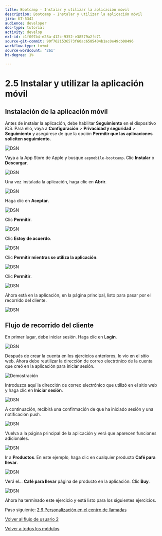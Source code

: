 ```yaml
---
title: Bootcamp - Instalar y utilizar la aplicación móvil
description: Bootcamp - Instalar y utilizar la aplicación móvil
jira: KT-5342
audience: developer
doc-type: tutorial
activity: develop
exl-id: c1f007b4-e28a-412c-9352-e38579a2fc71
source-git-commit: 90f7621536573f60ac6585404b1ac0e49cb08496
workflow-type: tm+mt
source-wordcount: '261'
ht-degree: 1%

---
```


# 2.5 Instalar y utilizar la aplicación móvil


## Instalación de la aplicación móvil

Antes de instalar la aplicación, debe habilitar **Seguimiento** en el dispositivo iOS. Para ello, vaya a **Configuración** > **Privacidad y seguridad** > **Seguimiento** y asegúrese de que la opción **Permitir que las aplicaciones soliciten seguimiento**.

![DSN](./../uc3/images/app4.png)

Vaya a la App Store de Apple y busque `aepmobile-bootcamp`. Clic **Instalar** o **Descargar**.

![DSN](./../uc3/images/app1.png)

Una vez instalada la aplicación, haga clic en **Abrir**.

![DSN](./../uc3/images/app2.png)

Haga clic en **Aceptar**.

![DSN](./../uc3/images/app9.png)

Clic **Permitir**.

![DSN](./../uc3/images/app3.png)

Clic **Estoy de acuerdo**.

![DSN](./../uc3/images/app7.png)

Clic **Permitir mientras se utiliza la aplicación**.

![DSN](./../uc3/images/app8.png)

Clic **Permitir**.

![DSN](./../uc3/images/app5.png)

Ahora está en la aplicación, en la página principal, listo para pasar por el recorrido del cliente.

![DSN](./../uc3/images/app12.png)

## Flujo de recorrido del cliente

En primer lugar, debe iniciar sesión. Haga clic en **Login**.

![DSN](./../uc3/images/app13.png)

Después de crear la cuenta en los ejercicios anteriores, lo vio en el sitio web. Ahora debe reutilizar la dirección de correo electrónico de la cuenta que creó en la aplicación para iniciar sesión.

![Demostración](./../uc3/images/pv1.png)

Introduzca aquí la dirección de correo electrónico que utilizó en el sitio web y haga clic en **Iniciar sesión**.

![DSN](./../uc3/images/app14.png)

A continuación, recibirá una confirmación de que ha iniciado sesión y una notificación push.

![DSN](./../uc3/images/app15.png)

Vuelva a la página principal de la aplicación y verá que aparecen funciones adicionales.

![DSN](./../uc3/images/app17.png)

Ir a **Productos**. En este ejemplo, haga clic en cualquier producto **Café para llevar**.

![DSN](./images/app19.png)

Verá el... **Café para llevar** página de producto en la aplicación. Clic **Buy**.

![DSN](./images/app20.png)

Ahora ha terminado este ejercicio y está listo para los siguientes ejercicios.

Paso siguiente: [2.6 Personalización en el centro de llamadas](./ex6.md)

[Volver al flujo de usuario 2](./uc2.md)

[Volver a todos los módulos](../../overview.md)
